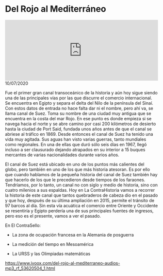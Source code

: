 # Del Rojo al Mediterráneo
<iframe id='audio_88903085' frameborder='0' allowfullscreen='' scrolling='no' height='200' style='width:100%;' src='https://www.ivoox.com/player_ej_53620504_6_1.html' loading='lazy'></iframe>10/07/2020

Fue el primer gran canal transoceánico de la historia y aún hoy sigue siendo una de las principales vías por las que discurre el comercio internacional. Se encuentra en Egipto y separa el delta del Nilo de la península del Sinaí. Con estos datos de entrada no hace falta dar ni el nombre, pero ahí va, se llama canal de Suez. Toma su nombre de una ciudad muy antigua que se encuentra en la costa del mar Rojo. En ese punto es donde empieza si se navega hacia el norte y se abre camino por casi 200 kilómetros de desierto hasta la ciudad de Port Said, fundada unos años antes de que el canal se abriese al tráfico en 1869. Desde entonces el canal de Suez ha tenido una vida muy agitada. Sus aguas han visto varias guerras, tanto mundiales como regionales. En una de ellas que duró sólo seis días en 1967, llegó incluso a ser clausurado dejando atrapados en su interior a 15 buques mercantes de varias nacionalidades durante varios años. 

 El canal de Suez está ubicado en uno de los puntos más calientes del globo, pero también en uno de los que más historia atesoran. Es por ello que cuando hablamos de la pequeña historia del canal de Suez también hay que hacerlo de los que le precedieron desde tiempos de los faraones. Tendríamos, por lo tanto, un canal no con siglo y medio de historia, sino con cuatro milenios a sus espaldas. Hoy en La ContraHistoria vamos a recorrer la historia de este canal que tantos quebraderos de cabeza dio en el pasado y que hoy, después de su última ampliación en 2015, permite el tránsito de 97 barcos al día. Sin esta vía acuática el comercio entre Oriente y Occidente se resentiría y Egipto perdería una de sus principales fuentes de ingresos, pero eso es el presente, vamos a ver el pasado. 

 En El ContraSello:

 - La zona de ocupación francesa en la Alemania de posguerra

 - La medición del tiempo en Mesoamérica

 - La URSS y las Olimpiadas matemáticas 

 

https://www.ivoox.com/del-rojo-al-mediterraneo-audios-mp3_rf_53620504_1.html
